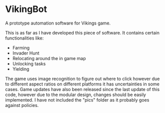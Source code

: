 # VikingBot
A prototype automation software for Vikings game. 


This is as far as I have developed this piece of software.
It contains certain functionalities like:
  - Farming 
  - Invader Hunt 
  - Relocating around the in game map
  - Unlocking tasks
  - Yielding

The game uses image recognition to figure out where to click however due to different aspect ratios on different platforms it has uncertainties in some cases.
Game updates have also been released since the last update of this code, however due to the modular design, changes should be easily implemented. 
I have not included the "pics" folder as it probably goes against policies.

